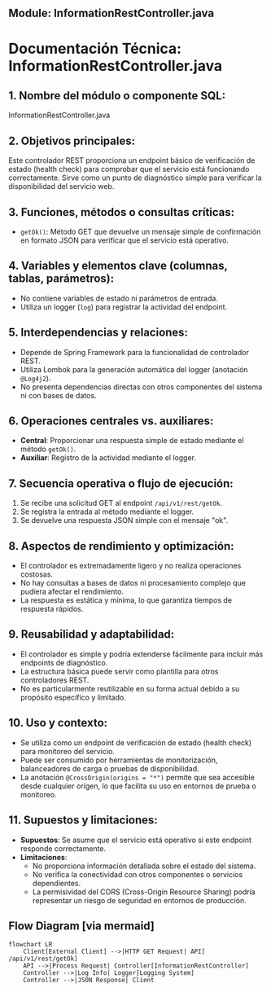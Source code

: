 ## Module: InformationRestController.java

# Documentación Técnica: InformationRestController.java

## 1. **Nombre del módulo o componente SQL:**
InformationRestController.java

## 2. **Objetivos principales:**
Este controlador REST proporciona un endpoint básico de verificación de estado (health check) para comprobar que el servicio está funcionando correctamente. Sirve como un punto de diagnóstico simple para verificar la disponibilidad del servicio web.

## 3. **Funciones, métodos o consultas críticas:**
- `getOk()`: Método GET que devuelve un mensaje simple de confirmación en formato JSON para verificar que el servicio está operativo.

## 4. **Variables y elementos clave (columnas, tablas, parámetros):**
- No contiene variables de estado ni parámetros de entrada.
- Utiliza un logger (`log`) para registrar la actividad del endpoint.

## 5. **Interdependencias y relaciones:**
- Depende de Spring Framework para la funcionalidad de controlador REST.
- Utiliza Lombok para la generación automática del logger (anotación `@Log4j2`).
- No presenta dependencias directas con otros componentes del sistema ni con bases de datos.

## 6. **Operaciones centrales vs. auxiliares:**
- **Central**: Proporcionar una respuesta simple de estado mediante el método `getOk()`.
- **Auxiliar**: Registro de la actividad mediante el logger.

## 7. **Secuencia operativa o flujo de ejecución:**
1. Se recibe una solicitud GET al endpoint `/api/v1/rest/getOk`.
2. Se registra la entrada al método mediante el logger.
3. Se devuelve una respuesta JSON simple con el mensaje "ok".

## 8. **Aspectos de rendimiento y optimización:**
- El controlador es extremadamente ligero y no realiza operaciones costosas.
- No hay consultas a bases de datos ni procesamiento complejo que pudiera afectar el rendimiento.
- La respuesta es estática y mínima, lo que garantiza tiempos de respuesta rápidos.

## 9. **Reusabilidad y adaptabilidad:**
- El controlador es simple y podría extenderse fácilmente para incluir más endpoints de diagnóstico.
- La estructura básica puede servir como plantilla para otros controladores REST.
- No es particularmente reutilizable en su forma actual debido a su propósito específico y limitado.

## 10. **Uso y contexto:**
- Se utiliza como un endpoint de verificación de estado (health check) para monitoreo del servicio.
- Puede ser consumido por herramientas de monitorización, balanceadores de carga o pruebas de disponibilidad.
- La anotación `@CrossOrigin(origins = "*")` permite que sea accesible desde cualquier origen, lo que facilita su uso en entornos de prueba o monitoreo.

## 11. **Supuestos y limitaciones:**
- **Supuestos**: Se asume que el servicio está operativo si este endpoint responde correctamente.
- **Limitaciones**: 
  - No proporciona información detallada sobre el estado del sistema.
  - No verifica la conectividad con otros componentes o servicios dependientes.
  - La permisividad del CORS (Cross-Origin Resource Sharing) podría representar un riesgo de seguridad en entornos de producción.
## Flow Diagram [via mermaid]
```mermaid
flowchart LR
    Client[External Client] -->|HTTP GET Request| API[ /api/v1/rest/getOk]
    API -->|Process Request| Controller[InformationRestController]
    Controller -->|Log Info| Logger[Logging System]
    Controller -->|JSON Response| Client
```

